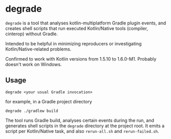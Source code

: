 # degrade

`degrade` is a tool that analyses kotlin-multiplatform Gradle plugin events,
and creates shell scripts that run executed Kotlin/Native tools (compiler, cinterop)
without Gradle.

Intended to be helpful in minimizing reproducers or investigating
Kotlin/Native-related problems.

Confirmed to work with Kotlin versions from 1.5.10 to 1.6.0-M1.
Probably doesn't work on Windows.

## Usage

```
degrade <your usual Gradle invocation>
```

for example, in a Gradle project directory
```
degrade ./gradlew build
```

The tool runs Gradle build, analyses certain events during the run,
and generates shell scripts in the `degrade` directory at the project root.
It emits a script per Kotlin/Native task, and also `rerun-all.sh` and
`rerun-failed.sh`.
